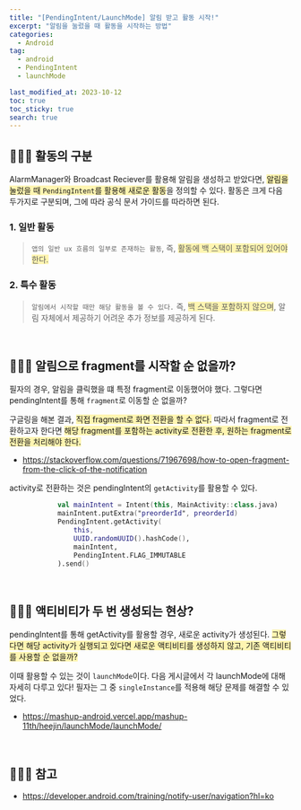 ```yaml
---
title: "[PendingIntent/LaunchMode] 알림 받고 활동 시작!"
excerpt: "알림을 눌렀을 때 활동을 시작하는 방법"
categories:
  - Android
tag:
  - android
  - PendingIntent
  - launchMode

last_modified_at: 2023-10-12
toc: true
toc_sticky: true
search: true
---
```


## 👩🏻‍💻 활동의 구분

AlarmManager와 Broadcast Reciever를 활용해 알림을 생성하고 받았다면, <span style = "background-color:#fff5b1">알림을 눌렀을 때 `PendingIntent`를 활용해 새로운 활동</span>을 정의할 수 있다. 활동은 크게 다음 두가지로 구분되며, 그에 따라 공식 문서 가이드를 따라하면 된다.

### 1. 일반 활동
>  `앱의 일반 ux 흐름의 일부로 존재하는 활동`, 즉, <span style = "background-color:#fff5b1">활동에 백 스택이 포함되어 있어야 한다.</span>

### 2. 특수 활동
> `알림에서 시작할 때만 해당 활동을 볼 수 있다.` 즉, <span style = "background-color:#fff5b1">백 스택을 포함하지 않으며</span>, 알림 자체에서 제공하기 어려운 추가 정보를 제공하게 된다.

<br>

## 👩🏻‍💻 알림으로 fragment를 시작할 순 없을까?

필자의 경우, 알림을 클릭했을 떄 특정 fragment로 이동했어야 했다. 그렇다면 pendingIntent를 통해 `fragment`로 이동할 순 없을까?

구글링을 해본 결과, <span style = "background-color:#fff5b1">직접 fragment로 화면 전환을 할 수 없다.</span> 따라서 fragment로 전환하고자 한다면 <span style = "background-color:#fff5b1">해당 fragment를 포함하는 activity로 전환한 후, 원하는 fragment로 전환을 처리해야 한다.</span>
* <https://stackoverflow.com/questions/71967698/how-to-open-fragment-from-the-click-of-the-notification>

activity로 전환하는 것은 pendingIntent의 `getActivity`를 활용할 수 있다.
```kotlin
            val mainIntent = Intent(this, MainActivity::class.java)
            mainIntent.putExtra("preorderId", preorderId)
            PendingIntent.getActivity(
                this,
                UUID.randomUUID().hashCode(),
                mainIntent,
                PendingIntent.FLAG_IMMUTABLE
            ).send()
```

<br>

## 👩🏻‍💻 액티비티가 두 번 생성되는 현상?

pendingIntent를 통해 getActivity를 활용할 경우, 새로운 activity가 생성된다. <span style = "background-color:#fff5b1">그렇다면 해당 activity가 실행되고 있다면 새로운 액티비티를 생성하지 않고, 기존 액티비티를 사용할 순 없을까?</span>

이때 활용할 수 있는 것이 `launchMode`이다. 다음 게시글에서 각 launchMode에 대해 자세히 다루고 있다! 필자는 그 중 `singleInstance`를 적용해 해당 문제를 해결할 수 있었다.
* <https://mashup-android.vercel.app/mashup-11th/heejin/launchMode/launchMode/>

<br>

## 👩🏻‍💻 참고
* <https://developer.android.com/training/notify-user/navigation?hl=ko>